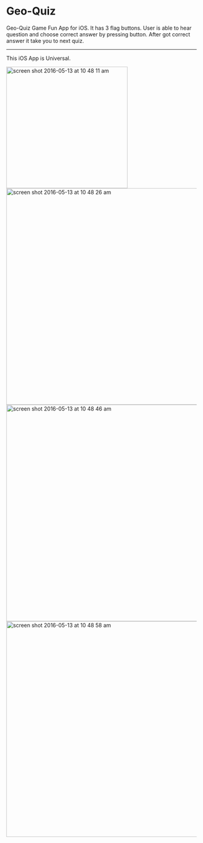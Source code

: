 # Geo-Quiz
Geo-Quiz Game
Fun App for iOS. It has 3 flag buttons. User is able to hear question and choose correct answer by pressing button.
After got correct answer it take you to next quiz.

---------------------------------------------------------------------------------------------------------------------------
This iOS App is Universal.

<img width="321" alt="screen shot 2016-05-13 at 10 48 11 am" src="https://cloud.githubusercontent.com/assets/17104174/15251893/83bf0cb6-18f9-11e6-9ac7-f96eb50366d4.png">

<img width="572" alt="screen shot 2016-05-13 at 10 48 26 am" src="https://cloud.githubusercontent.com/assets/17104174/15251827/3801f446-18f9-11e6-8747-cb3951d74733.png">

<img width="572" alt="screen shot 2016-05-13 at 10 48 46 am" src="https://cloud.githubusercontent.com/assets/17104174/15251833/39e981ac-18f9-11e6-92a8-3e09e66a9502.png">

<img width="570" alt="screen shot 2016-05-13 at 10 48 58 am" src="https://cloud.githubusercontent.com/assets/17104174/15251834/3b655c18-18f9-11e6-8cd7-05d5f2a8db19.png">
